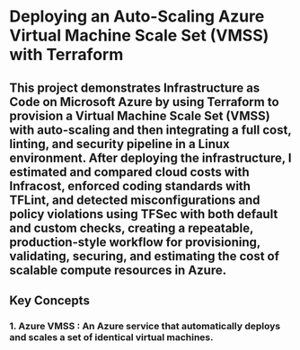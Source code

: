 # Deploying an Auto-Scaling Azure Virtual Machine Scale Set (VMSS) with Terraform

## This project demonstrates Infrastructure as Code on Microsoft Azure by using Terraform to provision a Virtual Machine Scale Set (VMSS) with auto-scaling and then integrating a full cost, linting, and security pipeline in a Linux environment. After deploying the infrastructure, I estimated and compared cloud costs with Infracost, enforced coding standards with TFLint, and detected misconfigurations and policy violations using TFSec with both default and custom checks, creating a repeatable, production-style workflow for provisioning, validating, securing, and estimating the cost of scalable compute resources in Azure.


## Key Concepts

### **1. Azure VMSS : An Azure service that automatically deploys and scales a set of identical virtual machines.**
